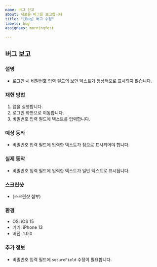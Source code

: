 ```yaml
---
name: 버그 신고
about: 새로운 버그를 보고합니다
title: "[Bug] 버그 수정"
labels: bug
assignees: morningfest

---
```


## 버그 보고

### 설명
- 로그인 시 비밀번호 입력 필드의 보안 텍스트가 정상적으로 표시되지 않습니다.

### 재현 방법
1. 앱을 실행합니다.
2. 로그인 화면으로 이동합니다.
3. 비밀번호 입력 필드에 텍스트를 입력합니다.

### 예상 동작
- 비밀번호 입력 필드에 입력한 텍스트가 점으로 표시되어야 합니다.

### 실제 동작
- 비밀번호 입력 필드에 입력한 텍스트가 일반 텍스트로 표시됩니다.

### 스크린샷
- (스크린샷 첨부)

### 환경
- OS: iOS 15
- 기기: iPhone 13
- 버전: 1.0.0

### 추가 정보
- 비밀번호 입력 필드에 `secureField` 수정이 필요합니다.
